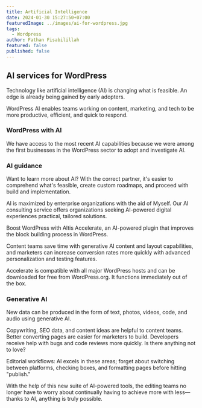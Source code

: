```yaml
---
title: Artificial Intelligence
date: 2024-01-30 15:27:50+07:00
featuredImage: ../images/ai-for-wordpress.jpg
tags:
  - Wordpress
author: Fathan Fisabilillah
featured: false
published: false
---
```

## AI services for WordPress

Technology like artificial intelligence (AI) is changing what is feasible. An edge is already being gained by early adopters.

WordPress AI enables teams working on content, marketing, and tech to be more productive, efficient, and quick to respond.

### WordPress with AI 

We have access to the most recent AI capabilities because we were among the first businesses in the WordPress sector to adopt and investigate AI.

### AI guidance

Want to learn more about AI? With the correct partner, it's easier to comprehend what's feasible, create custom roadmaps, and proceed with build and implementation.

AI is maximized by enterprise organizations with the aid of Myself. Our AI consulting service offers organizations seeking AI-powered digital experiences practical, tailored solutions.

Boost WordPress with Altis Accelerate, an AI-powered plugin that improves the block building process in WordPress.

Content teams save time with generative AI content and layout capabilities, and marketers can increase conversion rates more quickly with advanced personalization and testing features.

Accelerate is compatible with all major WordPress hosts and can be downloaded for free from WordPress.org. It functions immediately out of the box.

### Generative AI

New data can be produced in the form of text, photos, videos, code, and audio using generative AI.

Copywriting, SEO data, and content ideas are helpful to content teams. Better converting pages are easier for marketers to build. Developers receive help with bugs and code reviews more quickly. Is there anything not to love?

Editorial workflows: AI excels in these areas; forget about switching between platforms, checking boxes, and formatting pages before hitting "publish."

With the help of this new suite of AI-powered tools, the editing teams no longer have to worry about continually having to achieve more with less—thanks to AI, anything is truly possible.